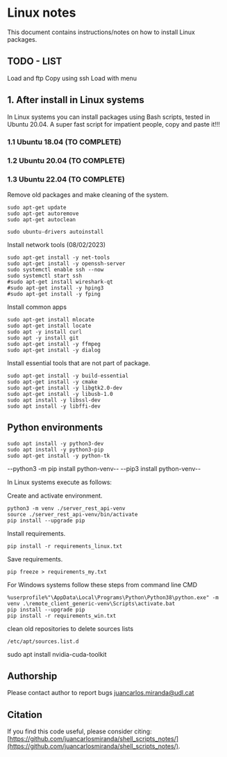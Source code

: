 # Linux notes

This document contains instructions/notes on how to install Linux packages.
## TODO - LIST
Load and ftp
Copy using ssh
Load with menu


## 1. After install in Linux systems
In Linux systems you can install packages using Bash scripts, tested in Ubuntu 20.04. A super fast script for impatient people, copy and paste it!!!

### 1.1 Ubuntu 18.04 (TO COMPLETE)


### 1.2 Ubuntu 20.04 (TO COMPLETE)

### 1.3 Ubuntu 22.04 (TO COMPLETE)

Remove old packages and make cleaning of the system. 
```
sudo apt-get update
sudo apt-get autoremove
sudo apt-get autoclean

sudo ubuntu-drivers autoinstall
```

Install network tools (08/02/2023)
```
sudo apt-get install -y net-tools
sudo apt-get install -y openssh-server
sudo systemctl enable ssh --now
sudo systemctl start ssh
#sudo apt-get install wireshark-qt
#sudo apt-get install -y hping3
#sudo apt-get install -y fping
```

Install common apps
```
sudo apt-get install mlocate
sudo apt-get install locate
sudo apt -y install curl
sudo apt -y install git
sudo apt-get install -y ffmpeg
sudo apt-get install -y dialog
```

Install essential tools that are not part of package.
```
sudo apt-get install -y build-essential
sudo apt-get install -y cmake
sudo apt-get install -y libgtk2.0-dev
sudo apt-get install -y libusb-1.0
sudo apt install -y libssl-dev 
sudo apt install -y libffi-dev
```


## Python environments
```
sudo apt install -y python3-dev
sudo apt install -y python3-pip
sudo apt-get install -y python-tk
```

--python3 -m pip install python-venv--
--pip3 install python-venv--

In Linux systems execute as follows:

Create and activate environment.
```
python3 -m venv ./server_rest_api-venv
source ./server_rest_api-venv/bin/activate
pip install --upgrade pip
```

Install requirements.
```
pip install -r requirements_linux.txt
```

Save requirements.
```
pip freeze > requirements_my.txt
```

For Windows systems follow these steps from command line CMD
```
%userprofile%"\AppData\Local\Programs\Python\Python38\python.exe" -m venv .\remote_client_generic-venv\Scripts\activate.bat
pip install --upgrade pip
pip install -r requirements_win.txt
```

clean old repositories to delete sources lists
```
/etc/apt/sources.list.d
```

sudo apt install nvidia-cuda-toolkit


## Authorship
Please contact author to report bugs juancarlos.miranda@udl.cat

## Citation
If you find this code useful, please consider citing:
[https://github.com/juancarlosmiranda/shell_scripts_notes/](https://github.com/juancarlosmiranda/shell_scripts_notes/).
